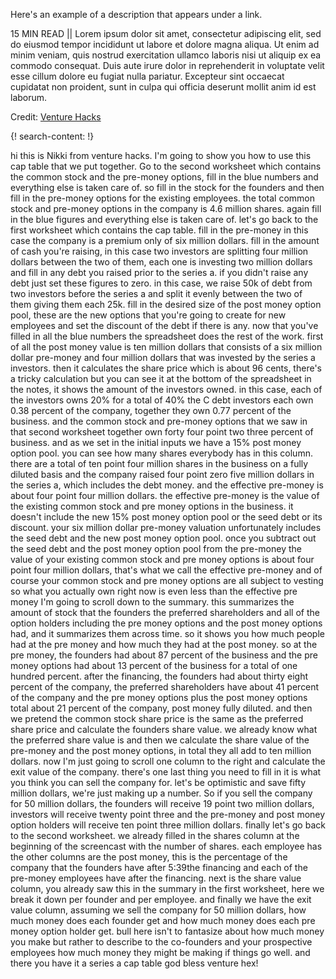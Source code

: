 Here's an example of a description that appears under a link.

15 MIN READ || Lorem ipsum dolor sit amet, consectetur adipiscing elit, sed do eiusmod tempor incididunt ut labore et dolore magna aliqua. Ut enim ad minim veniam, quis nostrud exercitation ullamco laboris nisi ut aliquip ex ea commodo consequat. Duis aute irure dolor in reprehenderit in voluptate velit esse cillum dolore eu fugiat nulla pariatur. Excepteur sint occaecat cupidatat non proident, sunt in culpa qui officia deserunt mollit anim id est laborum.

Credit: [Venture Hacks](http://venturehacks.com/)

{! search-content: !}

hi this is Nikki from venture hacks. 
I'm going to show you how to use this cap table that we put together.
Go to the second worksheet which contains the common stock and the pre-money options, fill in the blue numbers and everything else is taken care of. 
so fill in the stock for the founders and then fill in the pre-money options for the existing employees. the total common stock and pre-money options in the company is 4.6 million shares. again fill in the blue figures and everything else is taken care of. 
let's go back to the first worksheet which contains the cap table. fill in the pre-money in this case the company is a premium only of six million dollars. fill in the amount of cash you're raising, in this case two investors are splitting four million dollars between the two of them, each one is investing two million dollars and fill in any debt you raised prior to the series a. if you didn't raise any debt just set these figures to zero.
in this case, we raise 50k of debt from two investors before the series a and split it evenly between the two of them giving them each 25k. fill in the desired size of the post money option pool, these are the new options that you're going to create for new employees and set the discount of the debt if there is any. 
now that you've filled in all the blue numbers the spreadsheet does the rest of the work. 
first of all the post money value is ten million dollars that consists of a six million dollar pre-money and four million dollars that was invested by the series a investors. then it calculates the share price which is about 96 cents, there's a tricky calculation but you can see it at the bottom of the spreadsheet in the notes, it shows the amount of the investors owned. in this case, each of the investors owns 20% for a total of 40% the C debt investors each own 0.38 percent of the company, together they own 0.77 percent of the business.
and the common stock and pre-money options that we saw in that second worksheet together own forty four point two three percent of business. and as we set in the initial inputs we have a 15% post money option pool. 
you can see how many shares everybody has in this column.
there are a total of ten point four million shares in the business on a fully diluted basis and the company raised four point zero five million dollars in the series a, which includes the debt money.
and the effective pre-money is about four point four million dollars. the effective pre-money is the value of the existing common stock and pre money options in the business. it doesn't include the new 15% post money option pool or the seed debt or its discount. 
your six million dollar pre-money valuation unfortunately includes the seed debt and the new post money option pool. 
once you subtract out the seed debt and the post money option pool from the pre-money the value of your existing common stock and pre money options is about four point four million dollars, that's what we call the effective pre-money and of course your common stock and pre money options are all subject to vesting so what you actually own right now is even less than the effective pre money 
I'm going to scroll down to the summary. 
this summarizes the amount of stock that the founders the preferred shareholders and all of the option holders including the pre money options and the post money options had, and it summarizes them across time. so it shows you how much people had at the pre money and how much they had at the post money. 
so at the pre money, the founders had about 87 percent of the business and the pre money options had about 13 percent of the business for a total of one hundred percent.
after the financing, the founders had about thirty eight percent of the company, the preferred shareholders have about 41 percent of the company and the pre money options plus the post money options total about 21 percent of the company, post money fully diluted. 
and then we pretend the common stock share price is the same as the preferred share price and calculate the founders share value. 
we already know what the preferred share value is and then we calculate the share value of the pre-money and the post money options, in total they all add to ten million dollars. 
now I'm just going to scroll one column to the right and calculate the exit value of the company. there's one last thing you need to fill in it is what you think you can sell the company for. let's be optimistic and save fifty million dollars, we're just making up a number.
So if you sell the company for 50 million dollars, the founders will receive 19 point two million dollars, investors will receive twenty point three and the pre-money and post money option holders will receive ten point three million dollars.
finally let's go back to the second worksheet. we already filled in the shares column at the beginning of the screencast with the number of shares. each employee has the other columns are the post money, this is the percentage of the company that the founders have after
5:39the financing and each of the pre-money employees have after the financing. next is the share value column, you already saw this in the summary in the first worksheet, here we break it down per founder and per employee.
and finally we have the exit value column, assuming we sell the company for 50 million dollars, how much money does each founder get and how much money does each pre money option holder get.
bull here isn't to fantasize about how much money you make but rather to describe to the co-founders and your prospective employees how much money they might be making if things go well.
and there you have it a series a cap table god bless venture hex!
